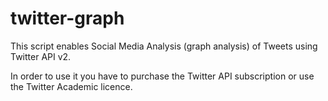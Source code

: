 # twitter-graph

This script enables Social Media Analysis (graph analysis) of Tweets using Twitter API v2.

In order to use it you have to purchase the Twitter API subscription or use the Twitter Academic licence.
